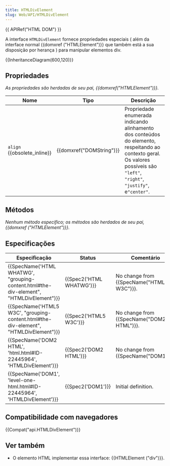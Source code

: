```yaml
---
title: HTMLDivElement
slug: Web/API/HTMLDivElement
---
```


{{ APIRef("HTML DOM") }}

A interface `HTMLDivElement` fornece propriedades especiais ( além da interface normal {{domxref ("HTMLElement")}} que também está a sua disposição por herança ) para manipular elementos div.

{{InheritanceDiagram(600,120)}}

## Propriedades

_As propriedades são herdadas de seu pai, {{domxref("HTMLElement")}}._

| Nome                             | Tipo                             | Descrição                                                                                                                                                                     |
| -------------------------------- | -------------------------------- | ----------------------------------------------------------------------------------------------------------------------------------------------------------------------------- |
| `align` {{obsolete_inline}} | {{domxref("DOMString")}} | Propriedade enumerada indicando alinhamento dos conteúdos do elemento, respeitando ao contexto geral. Os valores possíveis são `"left"`, `"right"`, `"justify"`, e`"center"`. |

## Métodos

_Nenhum método específico; os métodos são herdados de seu pai, {{domxref ("HTMLElement")}}._

## Especificações

| Especificação                                                                                                        | Status                           | Comentário                                       |
| -------------------------------------------------------------------------------------------------------------------- | -------------------------------- | ------------------------------------------------ |
| {{SpecName('HTML WHATWG', "grouping-content.html#the-div-element", "HTMLDivElement")}} | {{Spec2('HTML WHATWG')}} | No change from {{SpecName("HTML5 W3C")}}. |
| {{SpecName('HTML5 W3C', "grouping-content.html#the-div-element", "HTMLDivElement")}}     | {{Spec2('HTML5 W3C')}}     | No change from {{SpecName("DOM2 HTML")}}. |
| {{SpecName('DOM2 HTML', 'html.html#ID-22445964', 'HTMLDivElement')}}                         | {{Spec2('DOM2 HTML')}}     | No change from {{SpecName("DOM1")}}.     |
| {{SpecName('DOM1', 'level-one-html.html#ID-22445964', 'HTMLDivElement')}}                     | {{Spec2('DOM1')}}         | Initial definition.                              |

## Compatibilidade com navegadores

{{Compat("api.HTMLDivElement")}}

## Ver também

- O elemento HTML implementar essa interface: {{HTMLElement ("div")}}.
